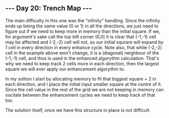 ## --- Day 20: Trench Map ---

The main difficulty in this one was the "infinity" handling. Since the infinity ends up being the same value (0 or 1) in all the
directions, we just need to figure out if we need to keep more in memory than the initial square. If we, for argument's sake call
the top left corner (0,0) it is clear that (-1,-1) cell may be affected and (-2,-2) cell will not, so our initial squrare will
expand by 1 cell in every direction in every enhance cycle. Note also, that while (-2,-2) cell in the example above won't change,
it is a (diagonal) neighbour of the (-1,-1) cell, and thus is used in the enhanced algorythm calculation. That's why we need to
keep track 2 cells more in each direction, then the largest square we will ever apply our enhancement algorythm to.

In my soltion I start by allocating memory to fit that biggest square + 2 in each direction, and I place the initial input smaller
square at the centre of it. Since the cell value in the rest of the grid we are not keeping in memory can oscilate between the
enhancement cycles we need to keep track of that too.

The solution itself, once we have this structure in place is not difficult.

